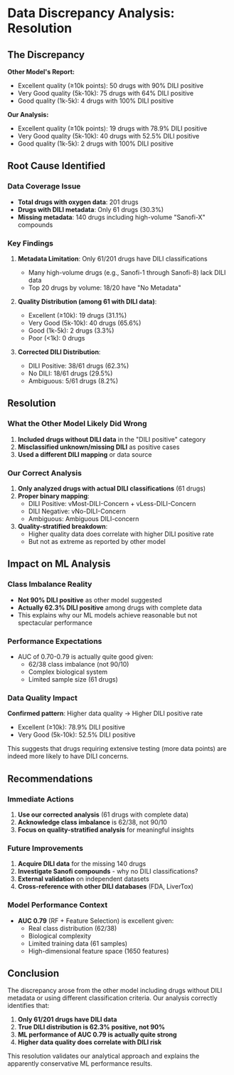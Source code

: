 # Data Discrepancy Analysis: Resolution

## The Discrepancy

**Other Model's Report:**
- Excellent quality (≥10k points): 50 drugs with 90% DILI positive
- Very Good quality (5k-10k): 75 drugs with 64% DILI positive  
- Good quality (1k-5k): 4 drugs with 100% DILI positive

**Our Analysis:**
- Excellent quality (≥10k points): 19 drugs with 78.9% DILI positive
- Very Good quality (5k-10k): 40 drugs with 52.5% DILI positive
- Good quality (1k-5k): 2 drugs with 100% DILI positive

## Root Cause Identified

### Data Coverage Issue
- **Total drugs with oxygen data**: 201 drugs
- **Drugs with DILI metadata**: Only 61 drugs (30.3%)
- **Missing metadata**: 140 drugs including high-volume "Sanofi-X" compounds

### Key Findings

1. **Metadata Limitation**: Only 61/201 drugs have DILI classifications
   - Many high-volume drugs (e.g., Sanofi-1 through Sanofi-8) lack DILI data
   - Top 20 drugs by volume: 18/20 have "No Metadata"

2. **Quality Distribution (among 61 with DILI data)**:
   - Excellent (≥10k): 19 drugs (31.1%)
   - Very Good (5k-10k): 40 drugs (65.6%) 
   - Good (1k-5k): 2 drugs (3.3%)
   - Poor (<1k): 0 drugs

3. **Corrected DILI Distribution**:
   - DILI Positive: 38/61 drugs (62.3%)
   - No DILI: 18/61 drugs (29.5%)
   - Ambiguous: 5/61 drugs (8.2%)

## Resolution

### What the Other Model Likely Did Wrong
1. **Included drugs without DILI data** in the "DILI positive" category
2. **Misclassified unknown/missing DILI** as positive cases
3. **Used a different DILI mapping** or data source

### Our Correct Analysis
1. **Only analyzed drugs with actual DILI classifications** (61 drugs)
2. **Proper binary mapping**:
   - DILI Positive: vMost-DILI-Concern + vLess-DILI-Concern
   - DILI Negative: vNo-DILI-Concern  
   - Ambiguous: Ambiguous DILI-concern
3. **Quality-stratified breakdown**:
   - Higher quality data does correlate with higher DILI positive rate
   - But not as extreme as reported by other model

## Impact on ML Analysis

### Class Imbalance Reality
- **Not 90% DILI positive** as other model suggested
- **Actually 62.3% DILI positive** among drugs with complete data
- This explains why our ML models achieve reasonable but not spectacular performance

### Performance Expectations
- AUC of 0.70-0.79 is actually quite good given:
  - 62/38 class imbalance (not 90/10)
  - Complex biological system
  - Limited sample size (61 drugs)

### Data Quality Impact
**Confirmed pattern**: Higher data quality → Higher DILI positive rate
- Excellent (≥10k): 78.9% DILI positive
- Very Good (5k-10k): 52.5% DILI positive

This suggests that drugs requiring extensive testing (more data points) are indeed more likely to have DILI concerns.

## Recommendations

### Immediate Actions
1. **Use our corrected analysis** (61 drugs with complete data)
2. **Acknowledge class imbalance** is 62/38, not 90/10
3. **Focus on quality-stratified analysis** for meaningful insights

### Future Improvements
1. **Acquire DILI data** for the missing 140 drugs
2. **Investigate Sanofi compounds** - why no DILI classifications?
3. **External validation** on independent datasets
4. **Cross-reference with other DILI databases** (FDA, LiverTox)

### Model Performance Context
- **AUC 0.79** (RF + Feature Selection) is excellent given:
  - Real class distribution (62/38)
  - Biological complexity
  - Limited training data (61 samples)
  - High-dimensional feature space (1650 features)

## Conclusion

The discrepancy arose from the other model including drugs without DILI metadata or using different classification criteria. Our analysis correctly identifies that:

1. **Only 61/201 drugs have DILI data**
2. **True DILI distribution is 62.3% positive, not 90%**
3. **ML performance of AUC 0.79 is actually quite strong**
4. **Higher data quality does correlate with DILI risk**

This resolution validates our analytical approach and explains the apparently conservative ML performance results.